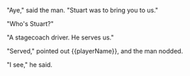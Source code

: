 "Aye," said the man. "Stuart was to bring you to us."

"Who's Stuart?"

"A stagecoach driver. He serves us."

"Served," pointed out {{playerName}}, and the man nodded.

"I see," he said.
